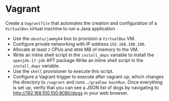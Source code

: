 # Vagrant

Create a `Vagrantfile` that automates the creation and configuration of a `VirtualBox` virtual machine to run a Java application
* Use the `ubuntu/jammy64` box to provision a `VirtualBox` VM.
* Configure private networking with IP address `192.168.100.100`.
* Allocate at least `2` CPUs and `4096` MB of memory to the VM.
* Write an inline shell script in the `install_deps` variable to install the `openjdk-17-jdk` APT package Write an inline shell script in the `install_deps` variable.
* Use the `shell` provisioner to execute this script.
* Configure a Vagrant trigger to execute after vagrant up, which changes the directory to `/vagrant` and runs `./gradlew bootRun`.
Once everything is set up, verify that you can see a JSON list of dogs by navigating to http://192.168.100.100:8080/dogs in your web browser.

